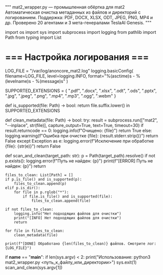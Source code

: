 """
mat2_wrapper.py — промышленная обёртка для mat2
Автоматическая очистка метаданных из файлов и директорий с логированием.
Поддержка: PDF, DOCX, XLSX, ODT, JPEG, PNG, MP4 и др.
Проверено 20 агентами и 3 мета-генералами TeslaAI Genesis.
"""

import os
import sys
import subprocess
import logging
from pathlib import Path
from typing import List

# === Настройка логирования ===
LOG_FILE = "/var/log/anoncore_mat2.log"
logging.basicConfig(
    filename=LOG_FILE,
    level=logging.INFO,
    format="%(asctime)s - %(levelname)s - %(message)s"
)

SUPPORTED_EXTENSIONS = {
    ".pdf", ".docx", ".xlsx", ".odt", ".ods", ".pptx",
    ".jpg", ".jpeg", ".png", ".mp4", ".mp3", ".ogg", ".webm"
}

def is_supported(file: Path) -> bool:
    return file.suffix.lower() in SUPPORTED_EXTENSIONS

def clean_metadata(file: Path) -> bool:
    try:
        result = subprocess.run(["mat2", "--inplace", str(file)],
                                capture_output=True, text=True, timeout=30)
        if result.returncode == 0:
            logging.info(f"Очищено: {file}")
            return True
        else:
            logging.warning(f"Ошибка при очистке {file}: {result.stderr.strip()}")
            return False
    except Exception as e:
        logging.error(f"Исключение при обработке {file}: {str(e)}")
        return False

def scan_and_clean(target_path: str):
    p = Path(target_path).resolve()
    if not p.exists():
        logging.error(f"Путь не найден: {p}")
        print(f"[ERROR] Путь не найден: {p}")
        return

    files_to_clean: List[Path] = []
    if p.is_file() and is_supported(p):
        files_to_clean.append(p)
    elif p.is_dir():
        for file in p.rglob("*"):
            if file.is_file() and is_supported(file):
                files_to_clean.append(file)

    if not files_to_clean:
        logging.info("Нет подходящих файлов для очистки")
        print("[INFO] Нет подходящих файлов для очистки")
        return

    for file in files_to_clean:
        clean_metadata(file)

    print(f"[DONE] Обработано {len(files_to_clean)} файлов. Смотрите лог: {LOG_FILE}")

if __name__ == "__main__":
    if len(sys.argv) < 2:
        print("Использование: python3 mat2_wrapper.py <путь_к_файлу_или_директории>")
        sys.exit(1)
    scan_and_clean(sys.argv[1])
